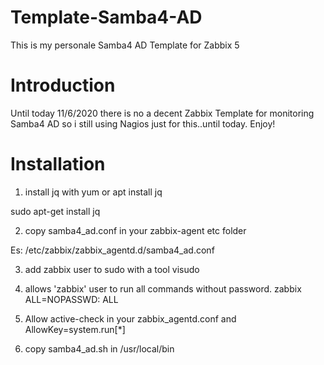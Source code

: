 # Template-Samba4-AD
This is my personale Samba4 AD Template for Zabbix 5

# Introduction
Until today 11/6/2020 there is no a decent Zabbix Template for monitoring Samba4 AD so i still using Nagios just for this..until today.
Enjoy!

# Installation
1) install jq with yum or apt install jq

sudo apt-get install jq

2) copy samba4_ad.conf in your zabbix-agent etc folder

Es: /etc/zabbix/zabbix_agentd.d/samba4_ad.conf

3) add zabbix user to sudo with a tool visudo

4) allows 'zabbix' user to run all commands without password.
zabbix ALL=NOPASSWD: ALL

5) Allow active-check in your zabbix_agentd.conf and AllowKey=system.run[*]

6) copy samba4_ad.sh in /usr/local/bin
